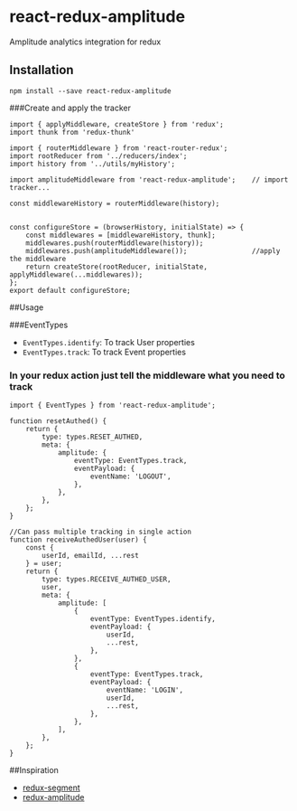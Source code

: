 # react-redux-amplitude

Amplitude analytics integration for redux

## Installation

```
npm install --save react-redux-amplitude
```

###Create and apply the tracker

```
import { applyMiddleware, createStore } from 'redux';
import thunk from 'redux-thunk'

import { routerMiddleware } from 'react-router-redux';
import rootReducer from '../reducers/index';
import history from '../utils/myHistory';

import amplitudeMiddleware from 'react-redux-amplitude';    // import tracker...

const middlewareHistory = routerMiddleware(history);


const configureStore = (browserHistory, initialState) => {
    const middlewares = [middlewareHistory, thunk];
    middlewares.push(routerMiddleware(history));
    middlewares.push(amplitudeMiddleware());                //apply the middleware
    return createStore(rootReducer, initialState, applyMiddleware(...middlewares));
};
export default configureStore;
```

##Usage

###EventTypes

* `EventTypes.identify`: To track User properties
* `EventTypes.track`: To track Event properties

### In your redux action just tell the middleware what you need to track

```
import { EventTypes } from 'react-redux-amplitude';

function resetAuthed() {
    return {
        type: types.RESET_AUTHED,
        meta: {
            amplitude: {
                eventType: EventTypes.track,
                eventPayload: {
                    eventName: 'LOGOUT',
                },
            },
        },
    };
}

//Can pass multiple tracking in single action
function receiveAuthedUser(user) {
    const {
        userId, emailId, ...rest
    } = user;
    return {
        type: types.RECEIVE_AUTHED_USER,
        user,
        meta: {
            amplitude: [
                {
                    eventType: EventTypes.identify,
                    eventPayload: {
                        userId,
                        ...rest,
                    },
                },
                {
                    eventType: EventTypes.track,
                    eventPayload: {
                        eventName: 'LOGIN',
                        userId,
                        ...rest,
                    },
                },
            ],
        },
    };
}
```

##Inspiration

* [redux-segment](https://github.com/rangle/redux-segment)
* [redux-amplitude](https://github.com/restorando/redux-amplitude)
